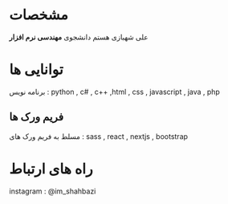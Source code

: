 # مشخصات

علی شهبازی هستم دانشجوی **مهندسی نرم افزار**

# توانایی ها

برنامه نویس : python , c# , c++ ,html , css , javascript , java , php

## فریم ورک ها
مسلط به فریم ورک های : sass , react , nextjs , bootstrap

# راه های ارتباط

instagram : @im_shahbazi
